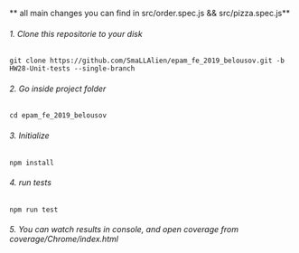 ** all main changes you can find in src/order.spec.js && src/pizza.spec.js**
###### 1. Clone this repositorie to your disk
```
git clone https://github.com/SmaLLAlien/epam_fe_2019_belousov.git -b HW28-Unit-tests --single-branch

```
###### 2. Go inside project folder
```
cd epam_fe_2019_belousov
```
###### 3. Initialize
```
npm install
```
###### 4. run tests
```
npm run test
```

###### 5. You can watch results in console, and open coverage from coverage/Chrome/index.html






